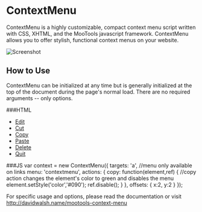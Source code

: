 ContextMenu
=========

ContextMenu is a highly customizable, compact context menu script written with CSS, XHTML, and the MooTools javascript framework. ContextMenu allows you to offer stylish, functional context menus on your website.

![Screenshot](http://davidwalsh.name/dw-content/dw-context.jpg)

How to Use
----------

ContextMenu can be initialized at any time but is generally initialized at the top of the document during the page's normal load.  There are no required arguments -- only options.
	
###HTML
	<ul id="contextmenu">
		<li><a href="#edit" class="edit">Edit</a></li>
		<li class="separator"><a href="#cut" class="cut">Cut</a></li>
		<li><a href="#copy" class="copy">Copy</a></li>
		<li><a href="#paste" class="paste">Paste</a></li>
		<li><a href="#delete" class="delete">Delete</a></li>
		<li class="separator"><a href="#quit" class="quit">Quit</a></li>
	</ul>
	
###JS
	var context = new ContextMenu({
		targets: 'a', //menu only available on links
		menu: 'contextmenu',
		actions: {
			copy: function(element,ref) { //copy action changes the element's color to green and disables the menu
				element.setStyle('color','#090');
				ref.disable();
			}
		},
		offsets: { x:2, y:2 }
	});
	

For specific usage and options, please read the documentation or visit http://davidwalsh.name/mootools-context-menu